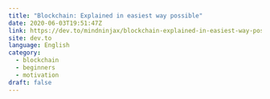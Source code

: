```yaml
---
title: "Blockchain: Explained in easiest way possible"
date: 2020-06-03T19:51:47Z
link: https://dev.to/mindninjax/blockchain-explained-in-easiest-way-possible-4j5c?utm_medium=RSS&utm_source=news.12bit.vn
site: dev.to
language: English
category:
  - blockchain
  - beginners
  - motivation
draft: false
---
```

